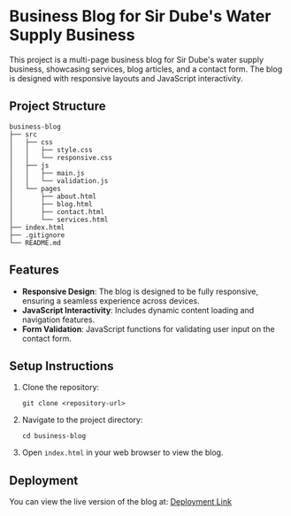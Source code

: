 # Business Blog for Sir Dube's Water Supply Business

This project is a multi-page business blog for Sir Dube's water supply business, showcasing services, blog articles, and a contact form. The blog is designed with responsive layouts and JavaScript interactivity.

## Project Structure

```
business-blog
├── src
│   ├── css
│   │   ├── style.css
│   │   └── responsive.css
│   ├── js
│   │   ├── main.js
│   │   └── validation.js
│   └── pages
│       ├── about.html
│       ├── blog.html
│       ├── contact.html
│       └── services.html
├── index.html
├── .gitignore
└── README.md
```

## Features

- **Responsive Design**: The blog is designed to be fully responsive, ensuring a seamless experience across devices.
- **JavaScript Interactivity**: Includes dynamic content loading and navigation features.
- **Form Validation**: JavaScript functions for validating user input on the contact form.

## Setup Instructions

1. Clone the repository:
   ```
   git clone <repository-url>
   ```
2. Navigate to the project directory:
   ```
   cd business-blog
   ```
3. Open `index.html` in your web browser to view the blog.

## Deployment

You can view the live version of the blog at: [Deployment Link](<insert-deployment-link-here>)